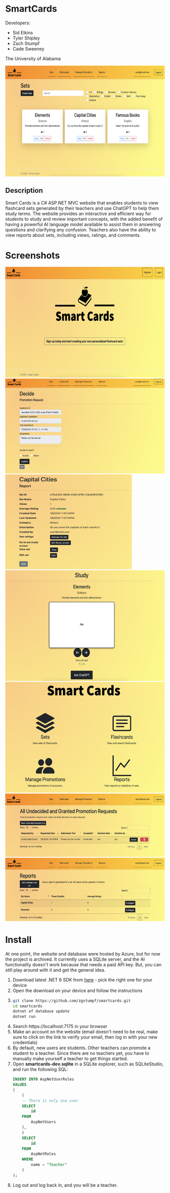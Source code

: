 # SmartCards
Developers:
- Sid Elkins
- Tyler Shipley
- Zach Stumpf
- Cade Sweeney

The University of Alabama

<img src="images/Sets.png" alt="graph" width="600" height="350">

## Description
Smart Cards is a C# ASP.NET MVC website that enables students to view flashcard sets generated by their teachers and use ChatGPT to help them study terms. The website provides an interactive and efficient way for students to study and review important concepts, with the added benefit of having a powerful AI language model available to assist them in answering questions and clarifying any confusion. Teachers also have the ability to view reports about sets, including views, ratings, and comments.

# Screenshots
<img src="images/Homepage.png" alt="graph" width="600" height="350">

<img src="images/Decide Promotion.png" alt="graph" width="600" height="300">

<img src="images/Detailed Report.png" alt="graph" width="400" height="300">

<img src="images/Flashcard.png" alt="graph" width="600" height="350">

<img src="images/Homepage2.png" alt="graph" width="600" height="350">

<img src="images/Promotions.png" alt="graph" width="600" height="200">

<img src="images/Reports.png" alt="graph" width="600" height="200">



# Install

At one point, the website and database were hosted by Azure, but for now the project is archived. It currently uses a SQLite server, and the AI functionality doesn't work because that needs a paid API key. But, you can still play around with it and get the general idea.

1. Download latest .NET 6 SDK from [here](https://dotnet.microsoft.com/en-us/download/dotnet/6.0) - pick the right one for your device
1. Open the download on your device and follow the instructions
1.  ```sh
    git clone https://github.com/zgstumpf/smartcards.git
    cd smartcards
    dotnet ef database update
    dotnet run
    ```
1. Search https://localhost:7175 in your browser
1. Make an account on the website (email doesn't need to be real, make sure to click on the link to verify your email, then log in with your new credentials)
1. By default, new users are students. Other teachers can promote a student to a teacher. Since there are no teachers yet, you have to manually make yourself a teacher to get things started.
1. Open **smartcards-dev.sqlite** in a SQLite explorer, such as SQLiteStudio, and run the following SQL:
    ```sql
    INSERT INTO AspNetUserRoles
    VALUES
    (
        (
        -- There is only one user
        SELECT
            id
        FROM
            AspNetUsers
        ),
        (
        SELECT
            id
        FROM
            AspNetRoles
        WHERE
            name = "Teacher"
        )
    );
    ```
1. Log out and log back in, and you will be a teacher.